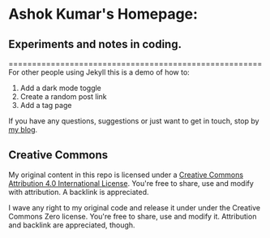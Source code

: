 # Ashok Kumar's Homepage: 
## Experiments and notes in coding.

======================================================
For other people using Jekyll this is a demo of how to: 

1. Add a dark mode toggle 
2. Create a random post link 
3. Add a tag page

If you have any questions, suggestions or just want to get in touch, stop by [my blog](https://derekkedziora.com).

## Creative Commons 

My original content in this repo is licensed under a <a rel="license" href="http://creativecommons.org/licenses/by/4.0/">Creative Commons Attribution 4.0 International License</a>. You're free to share, use and modify with attribution. A backlink is appreciated. 

I wave any right to my original code and release it under under the Creative Commons Zero license. You're free to share, use and modify it. Attribution and backlink are appreciated, though. 

